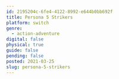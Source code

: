 ```yaml
---
id: 2195204c-6fe4-4122-8992-e644b0bb692f
title: Persona 5 Strikers
platform: switch
genre:
  - action-adventure
digital: false
physical: true
guide: false
pending: false
posted: 2021-03-25
slug: persona-5-strikers
---
```


